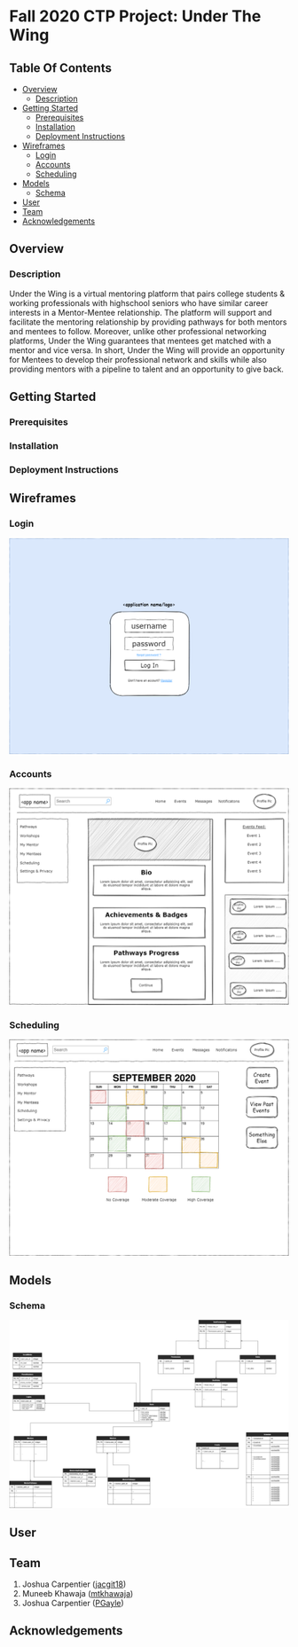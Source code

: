 # Fall 2020 CTP Project: Under The Wing <!-- omit in toc -->

## Table Of Contents <!-- omit in toc -->

- [Overview](#overview)
  - [Description](#description)
- [Getting Started](#getting-started)
  - [Prerequisites](#prerequisites)
  - [Installation](#installation)
  - [Deployment Instructions](#deployment-instructions)
- [Wireframes](#wireframes)
  - [Login](#login)
  - [Accounts](#accounts)
  - [Scheduling](#scheduling)
- [Models](#models)
  - [Schema](#schema)
- [User](#user)
- [Team](#team)
- [Acknowledgements](#acknowledgements)

## Overview

### Description

Under the Wing is a virtual mentoring platform that pairs college students & working professionals with highschool seniors who have similar career interests in a Mentor-Mentee relationship. The platform will support and facilitate the mentoring relationship by providing pathways for both mentors and mentees to follow. Moreover, unlike other professional networking platforms, Under the Wing guarantees that mentees get matched with a mentor and vice versa. In short, Under the Wing will provide an opportunity for Mentees to develop their professional network and skills while also providing mentors with a pipeline to talent and an opportunity to give back.

## Getting Started

### Prerequisites

### Installation

### Deployment Instructions

## Wireframes

### Login

![Alt text](docs/wireframes/views/login-view.png?raw=true "Account View")

### Accounts

![Alt text](docs/wireframes/views/account-view.png?raw=true "Account View")

### Scheduling

![Alt text](docs/wireframes/views/scheduling-view.png?raw=true "Account View")

## Models

### Schema

![Alt text](docs/wireframes/models/schema.png?raw=true "Schema")

## User

## Team

1. Joshua Carpentier ([jacgit18](https://github.com/jacgit18))
1. Muneeb Khawaja ([mtkhawaja](http://github.com/mtkhawaja))
1. Joshua Carpentier ([PGayle](https://github.com/PGayle))

## Acknowledgements
